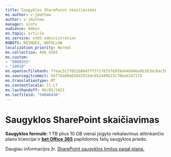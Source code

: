 ```yaml
---
title: Saugyklos SharePoint skaičiavimas
ms.author: v-jmathew
author: v-jmathew
manager: scotv
audience: Admin
ms.topic: article
ms.service: o365-administration
ROBOTS: NOINDEX, NOFOLLOW
localization_priority: Normal
ms.collection: Adm_O365
ms.custom:
- "9000355"
- "10010"
ms.openlocfilehash: 7feac3177052b8647ff571f875f6978e84b046e06283bc8ac5ba48cc148f14a6
ms.sourcegitcommit: b5f7da89a650d2915dc652449623c78be6247175
ms.translationtype: MT
ms.contentlocale: lt-LT
ms.lasthandoff: 08/05/2021
ms.locfileid: "54046436"
---
```

# <a name="calculate-sharepoint-storage"></a>Saugyklos SharePoint skaičiavimas

**Saugyklos formulė:** 1 TB plius 10 GB vienai įsigyto reikalavimus atitinkančio plano licencijai ir **[bet Office 365](https://docs.microsoft.com/microsoft-365/commerce/add-storage-space)** papildomos failų saugyklos priedo. [](https://docs.microsoft.com/microsoft-365/commerce/add-storage-space)

Daugiau informacijos žr. [SharePoint saugyklos limitus pagal planą.](https://docs.microsoft.com/office365/servicedescriptions/sharepoint-online-service-description/sharepoint-online-limits)
